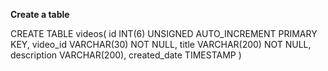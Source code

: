 **Create a table**

CREATE TABLE videos(
id INT(6) UNSIGNED AUTO_INCREMENT PRIMARY KEY,
video_id VARCHAR(30) NOT NULL,
title VARCHAR(200) NOT NULL,
description VARCHAR(200),
created_date TIMESTAMP
)